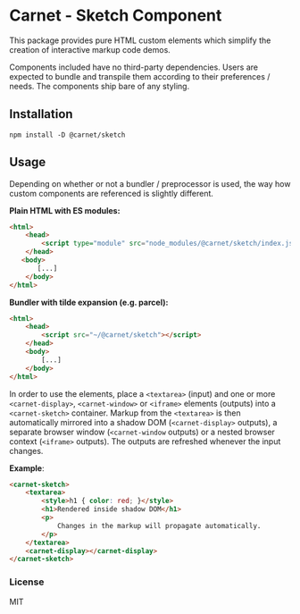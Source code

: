 # Carnet - Sketch Component

This package provides pure HTML custom elements which simplify the creation of interactive markup code demos.

Components included have no third-party dependencies. Users are expected to bundle and transpile them according to their preferences / needs. The components ship bare of any styling.

## Installation

```shell
npm install -D @carnet/sketch
```

## Usage

Depending on whether or not a bundler / preprocessor is used, the way how custom components are referenced is slightly different.

**Plain HTML with ES modules:**

```html
<html>
    <head>
        <script type="module" src="node_modules/@carnet/sketch/index.js"></script>
    </head>
   <body>
       [...]
    </body>
</html>
```

**Bundler with tilde expansion (e.g. parcel):**

```html
<html>
    <head>
        <script src="~/@carnet/sketch"></script>
    </head>
    <body>
        [...]
    </body>
</html>
```

In order to use the elements, place a `<textarea>` (input) and one or more `<carnet-display>`, `<carnet-window>` or `<iframe>` elements (outputs) into a `<carnet-sketch>` container. Markup from the `<textarea>` is then automatically mirrored into a shadow DOM (`<carnet-display>` outputs), a separate browser window (`<carnet-window` outputs) or a nested browser context (`<iframe>` outputs). The outputs are refreshed whenever the input changes.

**Example**:

```html
<carnet-sketch>
    <textarea>
        <style>h1 { color: red; }</style>
        <h1>Rendered inside shadow DOM</h1>
        <p>
            Changes in the markup will propagate automatically.
        </p>
    </textarea>
    <carnet-display></carnet-display>
</carnet-sketch>
```

### License

MIT

